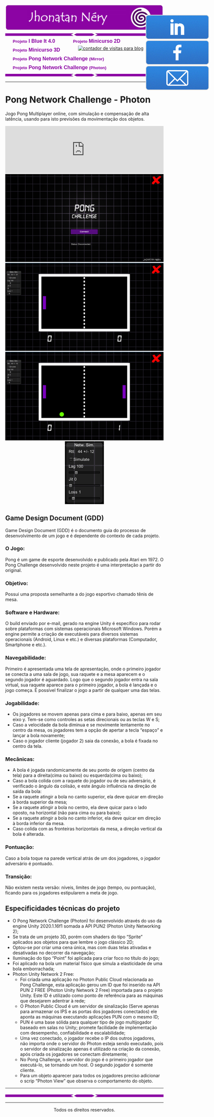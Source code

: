 <center>
<img src="./Assets/Logo.png"/>
</center>

<!-- <p>Portfólio de Jhonatan Néry com os principais trabalhos desenvolvidos, exceto os projetos que envolvem direitos autorais privados.</p> -->

<img src="./Assets/Separador.jpg"/>

<style type="text/css">
<!--
#page-bar {
margin: 0;
}

#page-bar ul {
list-style-position: inside;
list-style-image: none;
list-style-type: none;
}

#page-bar li {
float:left;
display:block;
list-style-position: inside;
list-style-image: none;
list-style-type: none;
margin: 0px;
padding: 0px;
}

#page-bar li a{
margin: 0px;
color:#8b03a3;
font-weight: bold;
display:block;
text-decoration: none;
width:auto;
text-align: center;
font-family: Arial, Helvetica, sans-serif;
font-size: 12pt;
padding-top: 5px;
padding-bottom: 5px;
padding-right: 57px;
}

#page-bar li a:hover {
color: #000000;
font-weight: bold;}

#Social{
  position: absolute;
  left: 50%;
  margin-top: -70px;
  margin-left: 195px; /*Sempre a metade da largura do elemento*/
  width: 300px;
  height: 300px;
}
-->
</style>


<ul id="page-bar">
<li><a href="./iblueit" class="button">
  <small>Projeto</small>
    I Blue It 4.0
</a></li>

<li><a href="./minicurso2D" class="button">
  <small>Projeto</small>
    Minicurso 2D
</a></li>

<li><a href="./minicurso3D" class="button">
  <small>Projeto</small>
    Minicurso 3D
</a></li>

<li><a href="./pongChallengeMirror" class="button">
  <small>Projeto</small>
    Pong Network Challenge
  <small>(Mirror)</small>
</a></li>

<li><a href="./pongChallengePhoton" class="button">
  <small>Projeto</small>
    Pong Network Challenge
  <small>(Photon)</small>
</a></li>
</ul>

<div id="Social">
<a href="https://www.linkedin.com/in/jhonatantcn/" class="button">
<img src="./Assets/Linkedin.png">
</a>

<a href="https://www.facebook.com/jhonatantcn/" class="button">
<img src="./Assets/Facebook.png">
</a>

<a href="mailto:jhonatanthallisson@gmail.com" class="button">
<img src="./Assets/Mail.png">
</a>
</div>

<!-- CONTADOR DE VISITAS -->
<div id="sfcjj1a15uw8b63ksdkylrl2xj2atgftcng"></div>
<script type="text/javascript" src="https://counter8.stat.ovh/private/counter.js?c=jj1a15uw8b63ksdkylrl2xj2atgftcng&down=async" async></script>
<noscript><a href="https://www.webcontadores.com" title="contador de visitas para blog"><img src="https://counter8.stat.ovh/private/webcontadores.php?c=jj1a15uw8b63ksdkylrl2xj2atgftcng" border="0" title="contador de visitas para blog" alt="contador de visitas para blog"></a></noscript>
<!-- CONTADOR DE VISITAS -->


<img src="./Assets/Separador.jpg"/>
<hr />


# Pong Network Challenge - Photon
Jogo Pong Multiplayer online, com simulação e compensação de alta latência, usando para isto previsões da movimentação dos objetos.

<center>
<section id="video" class="video">
  <iframe width="100%" src="https://www.youtube.com/embed/7y4l3M3NjBo?showinfo=0" frameborder="0" allowfullscreen></iframe>
</section>
</center>

<center>
<img src="./Projeto%20Pong%20Photon/Tela1.png"/>
</center>

<center>
<img src="./Projeto%20Pong%20Photon/Tela2.png"/>
</center>

<center>
<img src="./Projeto%20Pong%20Photon/Tela3.png"/>
</center>

<center>
<img src="./Projeto%20Pong%20Photon/TelaSimulationLag.png"/>
</center>

## Game Design Document (GDD)

Game Design Document (GDD) é o documento guia do processo de desenvolvimento de um jogo e é dependente do contexto de cada projeto.

### O Jogo:

Pong é um game de esporte desenvolvido e publicado pela Atari em 1972. O Pong Challenge desenvolvido neste projeto é uma interpretação a partir do original.

### Objetivo: 

Possui uma proposta semelhante a do jogo esportivo chamado tênis de mesa.

### Software e Hardware:

O build enviado por e-mail, gerado na engine Unity é específico para rodar sobre plataformas com sistemas operacionais Microsoft Windows. Porém a engine permite a criação de executáveis para diversos sistemas operacionais (Android, Linux e etc.) e diversas plataformas (Computador, Smartphone e etc.).

### Navegabilidade:

Primeiro é apresentada uma tela de apresentação, onde o primeiro jogador se conecta a uma sala de jogo, sua raquete e a mesa aparecem e o segundo jogador é aguardado. Logo que o segundo jogador entra na sala virtual, sua raquete aparece para o primeiro jogador, a bola é lançada e o jogo começa. É possível finalizar o jogo a partir de qualquer uma das telas.

### Jogabilidade:

-	Os jogadores se movem apenas para cima e para baixo, apenas em seu eixo y. Tem-se como controles as setas direcionais    ou as teclas W e S;
-	Caso a velocidade da bola diminua e se movimente lentamente no centro da mesa, os jogadores tem a opção de apertar a tecla “espaço” e lançar a bola novamente;
-	Caso o jogador cliente (jogador 2) saia da conexão, a bola é fixada no centro da tela.

### Mecânicas:

-	A bola é jogada randomicamente de seu ponto de origem (centro da tela) para a direita(cima ou baixo) ou esquerda(cima ou baixo);
-	Caso a bola colida com a raquete do jogador ou de seu adversário, é verificado o ângulo da colisão, e este ângulo influência na direção de saída da bola:
  - Se a raquete atingir a bola no canto superior, ela deve quicar em direção à borda superior da mesa;
  - Se a raquete atingir a bola no centro, ela deve quicar para o lado oposto, na horizontal (não para cima ou para baixo);
  - Se a raquete atingir a bola no canto inferior, ela deve quicar em direção à borda inferior da mesa.
- Caso colida com as fronteiras horizontais da mesa, a direção vertical da bola é alterada.

### Pontuação:

Caso a bola toque na parede vertical atrás de um dos jogadores, o jogador adversário é pontuado.

### Transição:

Não existem nesta versão: níveis, limites de jogo (tempo, ou pontuação), ficando para os jogadores estipularem a meta de jogo.


## Especificidades técnicas do projeto

- O Pong Network Challenge (Photon) foi desenvolvido através do uso da engine Unity 2020.1.16f1 somada a API PUN2 (Photon Unity Networking 2);
- Se trata de um projeto 3D, porém com shaders do tipo “Sprite” aplicados aos objetos para que lembre o jogo clássico 2D;
- Optou-se por criar uma cena única, mas com duas telas ativadas e desativadas no decorrer da navegação;
- Iluminação do tipo “Point” foi aplicada para criar foco no título do jogo;
- Foi aplicado na bola um material físico que simula a elasticidade de uma bola emborrachada;
- Photon Unity Network 2 Free:
  - Foi criada uma aplicação no Photon Public Cloud relacionada ao Pong Challenge, esta aplicação gerou um ID que foi inserido na API  PUN 2 FREE (Photon Unity Network 2 Free) importada para o projeto Unity. Este ID é utilizado como ponto de referência para as máquinas que desejarem adentrar à rede;
  - O Photon Public Cloud é um servidor de sinalização (Serve apenas para armazenar os IPS e as portas dos jogadores conectados) ele aponta as máquinas executando aplicações PUN com o mesmo ID;
  - PUN é uma base sólida para qualquer tipo de jogo multijogador baseado em salas no Unity; promete facilidade de implementação com desempenho, confiabilidade e escalabilidade;
  - Uma vez conectado, o jogador recebe o IP dos outros jogadores, não importa onde o servidor do Photon esteja sendo executado, pois o servidor de sinalização apenas é utilizado na criação da conexão, após criada os jogadores se conectam diretamente;
  - No Pong Challenge, o servidor do jogo é o primeiro jogador que executá-lo, se tornando um host. O segundo jogador é somente cliente.
  - Para um objeto aparecer para todos os jogadores preciso adicionar o scrip “Photon View” que observa o comportamento do objeto.

<hr />
<img src="./Assets/Separador.jpg"/>
<hr />

<center>Todos os direitos reservados.</center>

<!-- <link rel="stylesheet" id="jhonatan-css" href="adic/css/jhonatan.css" type="text/css" media="all" /> -->